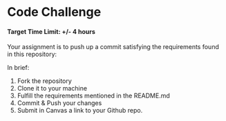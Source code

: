 # Code Challenge

#### Target Time Limit: +/- 4 hours

Your assignment is to push up a commit satisfying the requirements found in this
repository: []()

In brief:

1. Fork the repository
1. Clone it to your machine
1. Fulfill the requirements mentioned in the README.md
1. Commit & Push your changes
1. Submit in Canvas a link to your Github repo.
